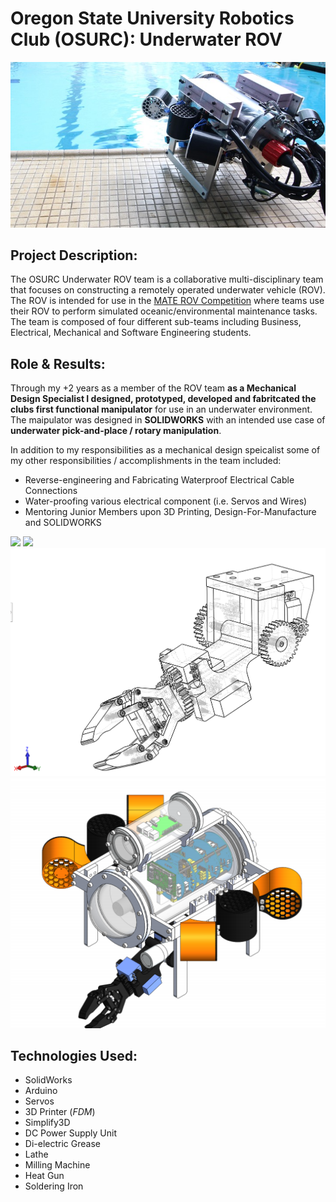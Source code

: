 # Oregon State University Robotics Club (OSURC): Underwater ROV

<img src="images/ROV.jpg?raw=true"/>

## __Project Description__: 

The OSURC Underwater ROV team is a collaborative multi-disciplinary team that focuses on constructing a remotely operated underwater vehicle (ROV). The ROV is intended for use in the [MATE ROV Competition](http://www.materovcompetition.org/aboutmateii) where teams use their ROV to perform simulated oceanic/environmental maintenance tasks. The team is composed of four different sub-teams including Business, Electrical, Mechanical and Software Engineering students.  

## __Role & Results__:

Through my +2 years as a member of the ROV team __as a Mechanical Design Specialist I designed, prototyped, developed and fabritcated the clubs first functional manipulator__ for use in an underwater environment. The maipulator was designed in __SOLIDWORKS__ with an intended use case of __underwater pick-and-place / rotary manipulation__.

In addition to my responsibilities as a mechanical design speicalist some of my other responsibilities / accomplishments in the team included:

* Reverse-engineering and Fabricating Waterproof Electrical Cable Connections
* Water-proofing various electrical component (i.e. Servos and Wires)
* Mentoring Junior Members upon 3D Printing, Design-For-Manufacture and SOLIDWORKS

<img src="images/actuation.gif?raw=true"/>

<img src="images/ROV_Table.JPG?raw=true"/>

<img src="images/Claw_SeeThru.png?raw=true"/>

<img src="images/Full_Assembly.png?raw=true"/>



## __Technologies Used__:
* SolidWorks
* Arduino
* Servos
* 3D Printer (_FDM_)
* Simplify3D
* DC Power Supply Unit
* Di-electric Grease
* Lathe
* Milling Machine
* Heat Gun
* Soldering Iron
